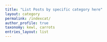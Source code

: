 ```yaml
---
title: "List Posts by specific category here"
layout: category
permalink: /indexcat/
author_profile: true
taxonomy: kewl, carrots
entries_layout: list
---
```

